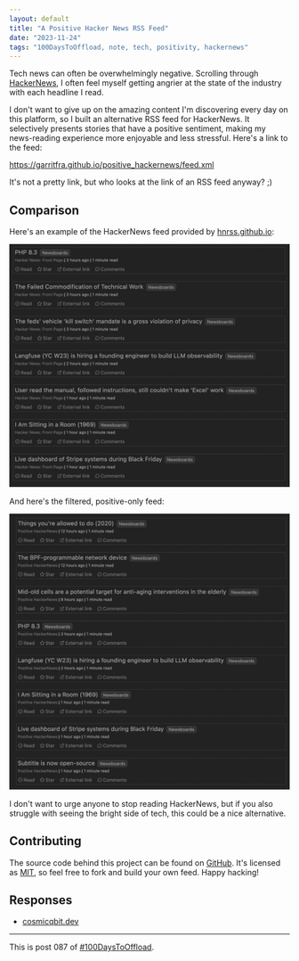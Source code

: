 ```yaml
---
layout: default
title: "A Positive Hacker News RSS Feed"
date: "2023-11-24"
tags: "100DaysToOffload, note, tech, positivity, hackernews"
---
```


Tech news can often be overwhelmingly negative. Scrolling through [HackerNews](https://news.ycombinator.com), I often feel myself getting angrier at the state of the industry with each headline I read.

I don't want to give up on the amazing content I'm discovering every day on this platform, so I built an alternative RSS feed for HackerNews. It selectively presents stories that have a positive sentiment, making my news-reading experience more enjoyable and less stressful. Here's a link to the feed:

https://garritfra.github.io/positive_hackernews/feed.xml

It's not a pretty link, but who looks at the link of an RSS feed anyway? ;)

## Comparison

Here's an example of the HackerNews feed provided by [hnrss.github.io](https://hnrss.github.io/):

![Before](/assets/posts/2023-11-24-positive-hackernews/before.png)

And here's the filtered, positive-only feed:

![After](/assets/posts/2023-11-24-positive-hackernews/after.png)

I don't want to urge anyone to stop reading HackerNews, but if you also struggle with seeing the bright side of tech, this could be a nice alternative.

## Contributing

The source code behind this project can be found on [GitHub](https://github.com/garritfra/positive_hackernews). It's licensed as [MIT](https://github.com/garritfra/positive_hackernews/blob/main/LICENSE), so feel free to fork and build your own feed. Happy hacking!

## Responses

- [cosmicqbit.dev](https://cosmicqbit.dev/positive-hacker-news-feed/)

---

This is post 087 of [#100DaysToOffload](https://100daystooffload.com/).
